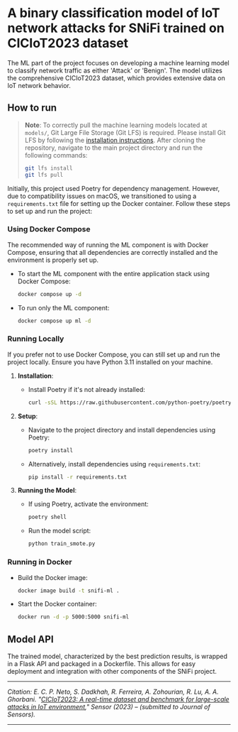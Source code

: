 # A binary classification model of IoT network attacks for SNiFi trained on CICIoT2023 dataset

The ML part of the project focuses on developing a machine learning model to classify network traffic as either 'Attack' or 'Benign'. The model utilizes the comprehensive CICIoT2023 dataset, which provides extensive data on IoT network behavior.

## How to run
> **Note**: To correctly pull the machine learning models located at `models/`, Git Large File Storage (Git LFS) is required. Please install Git LFS by following the [installation instructions](https://docs.github.com/en/repositories/working-with-files/managing-large-files/installing-git-large-file-storage). After cloning the repository, navigate to the main project directory and run the following commands:
> ```bash
> git lfs install
> git lfs pull
> ```

Initially, this project used Poetry for dependency management. However, due to compatibility issues on macOS, we transitioned to using a `requirements.txt` file for setting up the Docker container. Follow these steps to set up and run the project:
### Using Docker Compose
The recommended way of running the ML component is with Docker Compose, ensuring that all dependencies are correctly installed and the environment is properly set up.
* To start the ML component with the entire application stack using Docker Compose:

    ```bash
    docker compose up -d
    ```

* To run only the ML component:

    ```bash
    docker compose up ml -d
    ```

### Running Locally

If you prefer not to use Docker Compose, you can still set up and run the project locally. Ensure you have Python 3.11 installed on your machine.

1. **Installation**:
   - Install Poetry if it's not already installed:
     ```bash
     curl -sSL https://raw.githubusercontent.com/python-poetry/poetry/master/get-poetry.py | python -
     ```

2. **Setup**:
   - Navigate to the project directory and install dependencies using Poetry:
     ```bash
     poetry install
     ```
   - Alternatively, install dependencies using `requirements.txt`:
     ```bash
     pip install -r requirements.txt
     ```

3. **Running the Model**:
   - If using Poetry, activate the environment:
     ```bash
     poetry shell
     ```
   - Run the model script:
     ```bash
     python train_smote.py
     ```

### Running in Docker

* Build the Docker image:
    ```bash
    docker image build -t snifi-ml .
    ```

* Start the Docker container:
    ```bash
    docker run -d -p 5000:5000 snifi-ml
    ```

## Model API

The trained model, characterized by the best prediction results, is wrapped in a Flask API and packaged in a Dockerfile. This allows for easy deployment and integration with other components of the SNiFi project.

---

*Citation: E. C. P. Neto, S. Dadkhah, R. Ferreira, A. Zohourian, R. Lu, A. A. Ghorbani. "[CICIoT2023: A real-time dataset and benchmark for large-scale attacks in IoT environment](https://www.mdpi.com/1424-8220/23/13/5941)," Sensor (2023) – (submitted to Journal of Sensors).*

---
